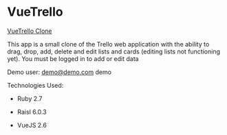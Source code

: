 # VueTrello

[VueTrello Clone](https://immense-lowlands-56255.herokuapp.com/)

This app is a small clone of the Trello web application with the ability to drag, drop, add, delete and edit lists and cards (editing lists not functioning yet).  You must be logged in to add or edit data

Demo user:
demo@demo.com
demo

Technologies Used:

* Ruby 2.7

* Raisl 6.0.3

* VueJS 2.6
